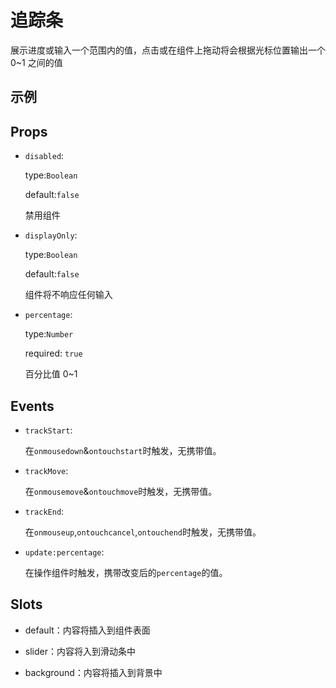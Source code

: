 <script setup>
import componentDemo from './DemoTrackBar.vue'
import demoTrackBarControl from './DemoTrackBarControl.vue'
</script>

# 追踪条

展示进度或输入一个范围内的值，点击或在组件上拖动将会根据光标位置输出一个 0~1 之间的值

## 示例

<demo-track-bar-control v-slot="props">
  <preview-demo-code comp-name="TrackBar" demo-name="DemoTrackBar">
    <component-demo v-bind="props" />
  </preview-demo-code>
</demo-track-bar-control>

## Props

- `disabled`:

  type:`Boolean`

  default:`false`

  禁用组件

- `displayOnly`:

  type:`Boolean`

  default:`false`

  组件将不响应任何输入

- `percentage`:

  type:`Number`

  required: `true`

  百分比值 0~1

## Events

- `trackStart`:

  在`onmousedown`&`ontouchstart`时触发，无携带值。

- `trackMove`:

  在`onmousemove`&`ontouchmove`时触发，无携带值。

- `trackEnd`:

  在`onmouseup`,`ontouchcancel`,`ontouchend`时触发，无携带值。

- `update:percentage`:

  在操作组件时触发，携带改变后的`percentage`的值。

## Slots

- default：内容将插入到组件表面

- slider：内容将入到滑动条中

- background：内容将插入到背景中
